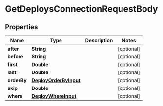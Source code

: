 

# GetDeploysConnectionRequestBody


## Properties

Name | Type | Description | Notes
------------ | ------------- | ------------- | -------------
**after** | **String** |  |  [optional]
**before** | **String** |  |  [optional]
**first** | **Double** |  |  [optional]
**last** | **Double** |  |  [optional]
**orderBy** | [**DeployOrderByInput**](DeployOrderByInput.md) |  |  [optional]
**skip** | **Double** |  |  [optional]
**where** | [**DeployWhereInput**](DeployWhereInput.md) |  |  [optional]



